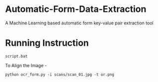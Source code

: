 # Automatic-Form-Data-Extraction
A Machine Learning based automatic form key-value pair extraction tool

# Running Instruction

```
script.bat
```

To Align the Image -

```
python ocr_form.py -i scans/scan_01.jpg -t or.png
```
